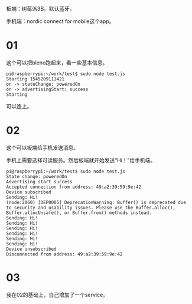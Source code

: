 板端：树莓派3B。默认蓝牙。

手机端：nordic connect for mobile这个app。



# 01

这个可以把bleno跑起来，看一些基本信息。

```
pi@raspberrypi:~/work/test$ sudo node test.js 
Starting 1545209111421
on -> stateChange: poweredOn
on -> advertisingStart: success
Starting
```

可以连上。

# 02

这个可以板端给手机发送消息。

手机上需要选择可读服务。然后板端就开始发送“Hi！”给手机端。

```
pi@raspberrypi:~/work/test$ sudo node test.js 
State change: poweredOn
Advertising start success
Accepted connection from address: 49:a2:39:59:9e:42
Device subscribed
Sending: Hi!
(node:2060) [DEP0005] DeprecationWarning: Buffer() is deprecated due to security and usability issues. Please use the Buffer.alloc(), Buffer.allocUnsafe(), or Buffer.from() methods instead.
Sending: Hi!
Sending: Hi!
Sending: Hi!
Sending: Hi!
Sending: Hi!
Sending: Hi!
Device unsubscribed
Disconnected from address: 49:a2:39:59:9e:42
```

# 03

我在02的基础上，自己增加了一个service。

